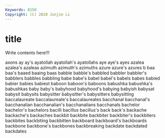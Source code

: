 ```yaml
---
Keywords: 8150
Copyright: (C) 2020 Junjie Li
---
```


# title

Write contents here!!!

axons
ay 
ay's 
ayatollah 
ayatollah's 
ayatollahs 
aye 
aye's 
ayes 
azalea 
azalea's
azaleas 
azimuth 
azimuth's 
azimuths 
azure 
azure's 
azures 
b 
baa 
baa's
baaed 
baaing 
baas 
babble 
babble's 
babbled 
babbler 
babbler's 
babblers 
babbles
babbling 
babe 
babe's 
babel 
babel's 
babels 
babes 
babied 
babier 
babies
babiest 
baboon 
baboon's 
baboons 
babushka 
babushka's 
babushkas 
baby 
baby's 
babyhood
babyhood's 
babying 
babyish 
babysat 
babysit 
babysits 
babysitter 
babysitter's 
babysitters 
babysitting
baccalaureate 
baccalaureate's 
baccalaureates 
bacchanal 
bacchanal's 
bacchanalian 
bacchanalian's 
bacchanalians 
bacchanals 
bachelor
bachelor's 
bachelors 
bacilli 
bacillus 
bacillus's 
back 
back's 
backache 
backache's 
backaches
backbit 
backbite 
backbiter 
backbiter's 
backbiters 
backbites 
backbiting 
backbitten 
backboard 
backboard's
backboards 
backbone 
backbone's 
backbones 
backbreaking 
backdate 
backdated 
backdates 
